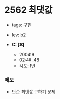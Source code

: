# 2562 최댓값
 - tags: 구현
 - lev: b2

- **C: [:x:]**
  - 200419
  - 02:40 .48
  - 시도: 1번

### 메모
 - 단순 최댓값 구하기 문제


